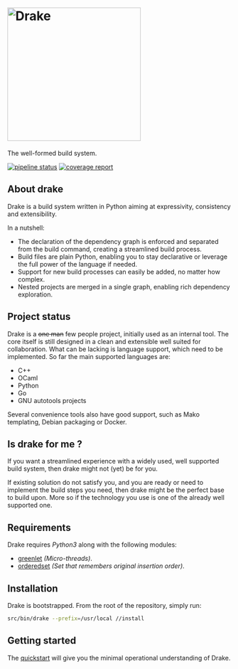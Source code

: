 # <img src="static_files/drake_logotype@2x.png" alt="Drake" title="Drake" width="300" style="max-width:300px;">

The well-formed build system.

[![pipeline status](https://gitlab.gruntech.org/mefyl/drake/badges/master/pipeline.svg)](https://gitlab.gruntech.org/mefyl/drake/commits/master) [![coverage report](https://gitlab.gruntech.org/infinit/drake/badges/master/coverage.svg)](https://gitlab.gruntech.org/infinit/drake/commits/master)

## About drake

Drake is a build system written in Python aiming at expressivity,
consistency and extensibility.

In a nutshell:
* The declaration of the dependency graph is enforced and separated
  from the build command, creating a streamlined build process.
* Build files are plain Python, enabling you to stay declarative or
  leverage the full power of the language if needed.
* Support for new build processes can easily be added, no matter how
  complex.
* Nested projects are merged in a single graph, enabling rich
  dependency exploration.

## Project status

Drake is a ~~one man~~ few people project, initially used as an
internal tool. The core itself is still designed in a clean and
extensible well suited for collaboration. What can be lacking is
language support, which need to be implemented. So far the main
supported languages are:

* C++
* OCaml
* Python
* Go
* GNU autotools projects

Several convenience tools also have good support, such as Mako
templating, Debian packaging or Docker.

## Is drake for me ?

If you want a streamlined experience with a widely used, well
supported build system, then drake might not (yet) be for you.

If existing solution do not satisfy you, and you are ready or need to
implement the build steps you need, then drake might be the perfect
base to build upon. More so if the technology you use is one of the
already well supported one.

## Requirements

Drake requires *Python3* along with the following modules:
- [greenlet](https://pypi.python.org/pypi/greenlet) *(Micro-threads)*.
- [orderedset](https://pypi.python.org/pypi/orderedset) *(Set that remembers original insertion order)*.

## Installation

Drake is bootstrapped. From the root of the repository, simply run:

```bash
src/bin/drake --prefix=/usr/local //install
```

## Getting started

The [quickstart](docs/quickstarts/quickstart.md) will give you
the minimal operational understanding of Drake.
